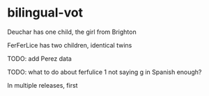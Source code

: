 # bilingual-vot

Deuchar has one child, the girl from Brighton

FerFerLice has two children, identical twins

TODO: add Perez data

TODO: what to do about ferfulice 1 not saying g in Spanish enough?

In multiple releases, first